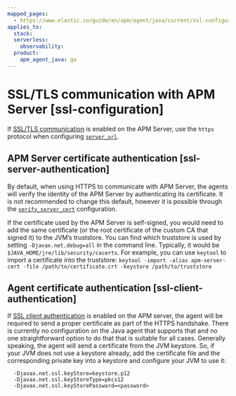 ```yaml
---
mapped_pages:
  - https://www.elastic.co/guide/en/apm/agent/java/current/ssl-configuration.html
applies_to:
  stack:
  serverless:
    observability:
  product:
    apm_agent_java: ga
---
```


# SSL/TLS communication with APM Server [ssl-configuration]

If [SSL/TLS communication](docs-content://solutions/observability/apm/apm-agent-tls-communication.md) is enabled on the APM Server, use the `https` protocol when configuring [`server_url`](/reference/config-reporter.md#config-server-url).


## APM Server certificate authentication [ssl-server-authentication]

By default, when using HTTPS to communicate with APM Server, the agents will verify the identity of the APM Server by authenticating its certificate. It is not recommended to change this default, however it is possible through the [`verify_server_cert`](/reference/config-reporter.md#config-verify-server-cert) configuration.

If the certificate used by the APM Server is self-signed, you would need to add the same certificate (or the root certificate of the custom CA that signed it) to the JVM’s truststore. You can find which truststore is used by setting `-Djavax.net.debug=all` in the command line. Typically, it would be `$JAVA_HOME/jre/lib/security/cacerts`. For example, you can use `keytool` to import a certificate into the truststore: `keytool -import -alias apm-server-cert -file /path/to/certificate.crt -keystore /path/to/truststore`


## Agent certificate authentication [ssl-client-authentication]

If [SSL client authentication](docs-content://solutions/observability/apm/apm-agent-tls-communication.md#apm-agent-client-cert) is enabled on the APM server, the agent will be required to send a proper certificate as part of the HTTPS handshake. There is currently no configuration on the Java agent that supports that and no one straightforward option to do that that is suitable for all cases. Generally speaking, the agent will send a certificate from the JVM keystore. So, if your JVM does not use a keystore already, add the certificate file and the corresponding private key into a keystore and configure your JVM to use it:

```
  -Djavax.net.ssl.keyStore=keystore.p12
  -Djavax.net.ssl.keyStoreType=pkcs12
  -Djavax.net.ssl.keyStorePassword=<password>
```


